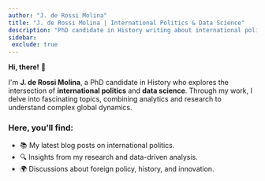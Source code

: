 ```yaml
---
author: "J. de Rossi Molina"
title: "J. de Rossi Molina | International Politics & Data Science"
description: "PhD candidate in History writing about international politics using data science and analytics."
sidebar:
 exclude: true
---
```


**Hi, there!** 👋  

I'm **J. de Rossi Molina**, a PhD candidate in History who explores the intersection of **international politics** and **data science**. Through my work, I delve into fascinating topics, combining analytics and research to understand complex global dynamics.


### **Here, you’ll find**:
- 📚 My latest blog posts on international politics.
- 🔍 Insights from my research and data-driven analysis.
- 🌍 Discussions about foreign policy, history, and innovation.
